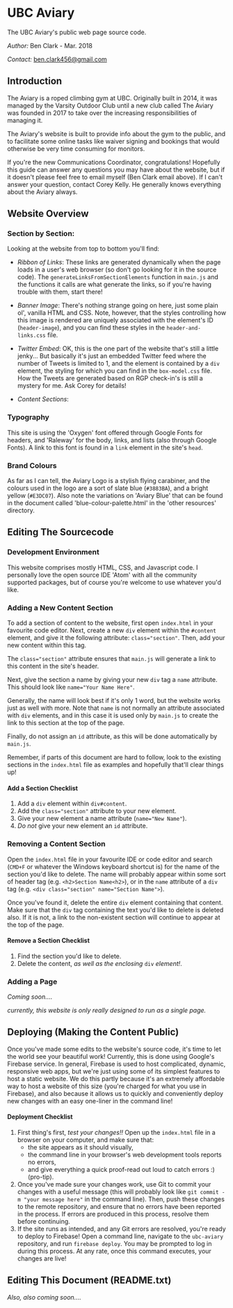 # UBC Aviary
The UBC Aviary's public web page source code.

_Author:_ Ben Clark - Mar. 2018

_Contact:_ ben.clark456@gmail.com

## Introduction

The Aviary is a roped climbing gym at UBC. Originally built in 2014,
it was managed by the Varsity Outdoor Club until a new club called
The Aviary was founded in 2017 to take over the increasing
responsibilities of managing it.

The Aviary's website is built to provide info about the gym to the
public, and to facilitate some online tasks like waiver signing and
bookings that would otherwise be very time consuming for monitors.

If you're the new Communications Coordinator, congratulations!
Hopefully this guide can answer any questions you may have about the
website, but if it doesn't please feel free to email myself (Ben Clark
email above). If I can't answer your question, contact Corey Kelly.
He generally knows everything about the Aviary always.

## Website Overview

### Section by Section:

Looking at the website from top to bottom you'll find:

- *Ribbon of Links*: These links are generated dynamically when the
page loads in a user's web browser (so don't go looking for it in
the source code). The `generateLinksFromSectionElements` function in
`main.js` and the functions it calls are what generate the links, so
if you're having trouble with them, start there!

- *Banner Image*: There's nothing strange going on here, just some
plain ol', vanilla HTML and CSS. Note, however, that the styles
controlling how this image is rendered are uniquely associated with
the element's ID (`header-image`), and you can find these styles in
the `header-and-links.css` file.

- *Twitter Embed*: OK, this is the one part of the website that's
still a little jenky... But basically it's just an embedded Twitter
feed where the number of Tweets is limited to 1, and the element is
contained by a `div` element, the styling for which you can find in
the `box-model.css` file. How the Tweets are generated based on RGP
check-in's is still a mystery for me. Ask Corey for details!

- *Content Sections*:

### Typography
This site is using the 'Oxygen' font offered through Google Fonts for headers,
and 'Raleway' for the body, links, and lists (also through Google Fonts).
A link to this font is found in a `link` element in the site's
`head`.

### Brand Colours
As far as I can tell, the Aviary Logo is a stylish flying carabiner, and the
colours used in the logo are a sort of slate blue (`#3883BA`), and a bright
yellow (`#E3DC07`). Also note the variations on 'Aviary Blue' that can be
found in the document called 'blue-colour-palette.html' in the
'other resources' directory.


## Editing The Sourcecode

### Development Environment
This website comprises mostly HTML, CSS, and Javascript code. I
personally love the open source IDE 'Atom' with all the community
supported packages, but of course you're welcome to use whatever
you'd like.


### Adding a New Content Section

To add a section of content to the website, first open `index.html`
in your favourite code editor. Next, create a new `div` element within
the `#content` element, and give it the following attribute:
`class="section"`. Then, add your new content within this  tag.

The `class="section"` attribute ensures that `main.js` will generate
a link to this content in the site's header.

Next, give the section a name by giving your new `div` tag a `name`
attribute. This should look like `name="Your Name Here"`.

Generally, the name will look best if it's only 1 word, but the
website works just as well with more. Note that `name` is not normally
an attribute associated with `div` elements, and in this case it is used only by
`main.js` to create the link to this section at the top of the page.

Finally, do not assign an `id` attribute, as this will be done
automatically by `main.js`.

Remember, if parts of this document are hard to follow, look to the
existing sections in the `index.html` file as examples and hopefully
that'll clear things up!

#### Add a Section Checklist

1. Add a `div` element within `div#content`.
2. Add the `class="section"` attribute to your new element.
3. Give your new element a name attribute (`name="New Name"`).
4. _Do not_ give your new element an `id` attribute.


### Removing a Content Section

Open the `index.html` file in your favourite IDE or code editor and
search (`CMD+F` or whatever the Windows keyboard shortcut is) for the
name of the section you'd like to delete. The name will probably
appear within some sort of header tag (e.g. `<h2>Section Name<h2>`),
or in the `name` attribute of a `div` tag (e.g.
`<div class="section" name="Section Name">`).

Once you've found it, delete the entire `div` element containing that
content. Make sure that the `div` tag containing the text you'd like
to delete is deleted also. If it is not, a link to the non-existent
section will continue to appear at the top of the page.

#### Remove a Section Checklist

1. Find the section you'd like to delete.
2. Delete the content, _as well as the enclosing_ `div` _element!_.


### Adding a Page

_Coming soon...._

_currently, this website is only really designed to run as a single page._

## Deploying (Making the Content Public)

Once you've made some edits to the website's source code, it's time to let the
world see your beautiful work! Currently, this is done using Google's Firebase
service. In general, Firebase is used to host complicated, dynamic, responsive
web apps, but we're just using some of its simplest features to host a static
website. We do this partly because it's an extremely affordable way to host a
website of this size (you're charged for what you use in Firebase), and also
because it allows us to quickly and conveniently deploy new changes with an
easy one-liner in the command line!

#### Deployment Checklist

1. First thing's first, *test your changes!!* Open up the `index.html` file
in a browser on your computer, and make sure that:
   - the site appears as it should visually,
   - the command line in your browser's web development tools reports no errors,
   - and give everything a quick proof-read out loud to catch errors :) (pro-tip).
2. Once you've made sure your changes work, use Git to commit your changes with
a useful message (this will probably look like `git commit -m "your message
here"` in the command line). Then, push these changes to the remote repository,
and ensure that no errors have been reported in the process. If errors are
produced in this process, resolve them before continuing. 
3. If the site runs as intended, and any Git errors are resolved, you're ready
to deploy to Firebase! Open a command line, navigate to the `ubc-aviary`
repository, and run `firebase deploy`. You may be prompted to log in during
this process. At any rate, once this command executes, your changes are live!

## Editing This Document (README.txt)

_Also, also coming soon...._
